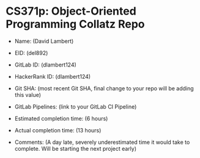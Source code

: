 # CS371p: Object-Oriented Programming Collatz Repo

* Name: (David Lambert)

* EID: (del892)

* GitLab ID: (dlambert124)

* HackerRank ID: (dlambert124)

* Git SHA: (most recent Git SHA, final change to your repo will be adding this value)

* GitLab Pipelines: (link to your GitLab CI Pipeline)

* Estimated completion time: (6 hours)

* Actual completion time: (13 hours)

* Comments: (A day late, severely underestimated time it would take to complete. Will be starting the next project early)
